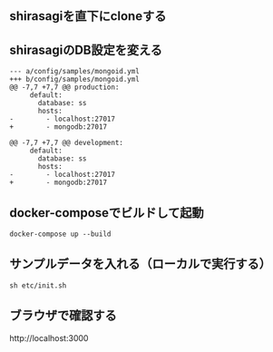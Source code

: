 
## shirasagiを直下にcloneする

## shirasagiのDB設定を変える

```
--- a/config/samples/mongoid.yml
+++ b/config/samples/mongoid.yml
@@ -7,7 +7,7 @@ production:
     default:
       database: ss
       hosts:
-        - localhost:27017
+        - mongodb:27017

@@ -7,7 +7,7 @@ development:
     default:
       database: ss
       hosts:
-        - localhost:27017
+        - mongodb:27017

```


## docker-composeでビルドして起動
```
docker-compose up --build
```

## サンプルデータを入れる（ローカルで実行する）
```
sh etc/init.sh
```

## ブラウザで確認する
http://localhost:3000
